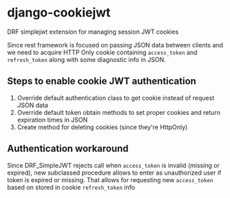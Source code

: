 # django-cookiejwt
DRF simplejwt extension for managing session JWT cookies

Since rest framework is focused on passing JSON data between clients and we need to acquire HTTP Only cookie containing `access_token` and `refresh_token` along with some diagnostic info in JSON.

## Steps to enable cookie JWT authentication
1. Override default authentication class to get cookie instead of request JSON data
2. Override default token obtain methods to set proper cookies and return expiration times in JSON
3. Create method for deleting cookies (since they're HttpOnly)

## Authentication workaround
Since DRF_SimpleJWT rejects call when `access_token` is invalid (missing or expired), new subclassed procedure allows to enter as unauthorized user if token is expired or missing. That allows for requesting new `access_token` based on stored in cookie `refresh_token` info
